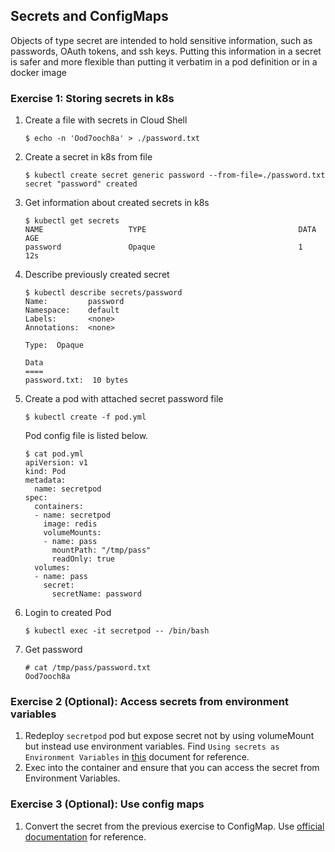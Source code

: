 ## Secrets and ConfigMaps

Objects of type secret are intended to hold sensitive information, such as passwords, OAuth tokens, and ssh keys. Putting this information in a secret is safer and more flexible than putting it verbatim in a pod definition or in a docker image

### Exercise 1: Storing secrets in k8s

1. Create a file with secrets in Cloud Shell 
    ```
    $ echo -n 'Ood7ooch8a' > ./password.txt
    ```

1. Create a secret in k8s from file
    ```
    $ kubectl create secret generic password --from-file=./password.txt
    secret "password" created
    ```

1. Get information about created secrets in k8s
    ```
    $ kubectl get secrets
    NAME                   TYPE                                  DATA      AGE
    password               Opaque                                1         12s
    ```

1. Describe previously created secret
    ```
    $ kubectl describe secrets/password
    Name:         password
    Namespace:    default
    Labels:       <none>
    Annotations:  <none>

    Type:  Opaque

    Data
    ====
    password.txt:  10 bytes
    ```

1. Create a pod with attached secret password file
    ```
    $ kubectl create -f pod.yml
    ```
    Pod config file is listed below.
    ```
    $ cat pod.yml
    apiVersion: v1
    kind: Pod
    metadata:
      name: secretpod
    spec:
      containers:
      - name: secretpod
        image: redis
        volumeMounts:
        - name: pass
          mountPath: "/tmp/pass"
          readOnly: true
      volumes:
      - name: pass
        secret:
          secretName: password
    ```

1. Login to created Pod
    ```
    $ kubectl exec -it secretpod -- /bin/bash
    ```

1. Get password
    ```
    # cat /tmp/pass/password.txt
    Ood7ooch8a
    ```

### Exercise 2 (Optional): Access secrets from environment variables

1. Redeploy `secretpod` pod but expose secret not by using volumeMount but instead use environment variables. Find `Using secrets as Environment Variables` in [this](https://kubernetes.io/docs/concepts/configuration/secret/#using-secrets) document for reference.
1. Exec into the container and ensure that you can access the secret from Environment Variables.

### Exercise 3 (Optional): Use config maps 
1. Convert the secret from the previous exercise to ConfigMap. Use [official documentation](https://kubernetes.io/docs/tasks/configure-pod-container/configure-pod-configmap/) for reference.

